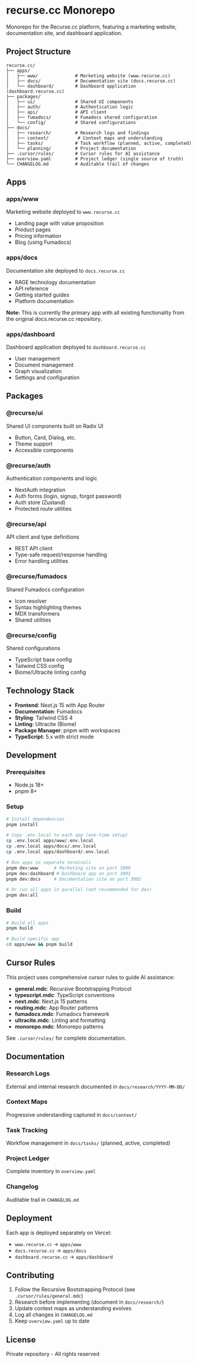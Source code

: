 # recurse.cc Monorepo

Monorepo for the Recurse.cc platform, featuring a marketing website, documentation site, and dashboard application.

## Project Structure

```
recurse.cc/
├── apps/
│   ├── www/              # Marketing website (www.recurse.cc)
│   ├── docs/             # Documentation site (docs.recurse.cc)
│   └── dashboard/        # Dashboard application (dashboard.recurse.cc)
├── packages/
│   ├── ui/               # Shared UI components
│   ├── auth/             # Authentication logic
│   ├── api/              # API client
│   ├── fumadocs/         # Fumadocs shared configuration
│   └── config/           # Shared configurations
├── docs/
│   ├── research/         # Research logs and findings
│   ├── context/           # Context maps and understanding
│   ├── tasks/            # Task workflow (planned, active, completed)
│   └── planning/         # Project documentation
├── .cursor/rules/        # Cursor rules for AI assistance
├── overview.yaml         # Project ledger (single source of truth)
└── CHANGELOG.md          # Auditable trail of changes
```

## Apps

### apps/www
Marketing website deployed to `www.recurse.cc`
- Landing page with value proposition
- Product pages
- Pricing information
- Blog (using Fumadocs)

### apps/docs
Documentation site deployed to `docs.recurse.cc`
- RAGE technology documentation
- API reference
- Getting started guides
- Platform documentation

**Note:** This is currently the primary app with all existing functionality from the original docs.recurse.cc repository.

### apps/dashboard
Dashboard application deployed to `dashboard.recurse.cc`
- User management
- Document management
- Graph visualization
- Settings and configuration

## Packages

### @recurse/ui
Shared UI components built on Radix UI
- Button, Card, Dialog, etc.
- Theme support
- Accessible components

### @recurse/auth
Authentication components and logic
- NextAuth integration
- Auth forms (login, signup, forgot password)
- Auth store (Zustand)
- Protected route utilities

### @recurse/api
API client and type definitions
- REST API client
- Type-safe request/response handling
- Error handling utilities

### @recurse/fumadocs
Shared Fumadocs configuration
- Icon resolver
- Syntax highlighting themes
- MDX transformers
- Shared utilities

### @recurse/config
Shared configurations
- TypeScript base config
- Tailwind CSS config
- Biome/Ultracite linting config

## Technology Stack

- **Frontend**: Next.js 15 with App Router
- **Documentation**: Fumadocs
- **Styling**: Tailwind CSS 4
- **Linting**: Ultracite (Biome)
- **Package Manager**: pnpm with workspaces
- **TypeScript**: 5.x with strict mode

## Development

### Prerequisites

- Node.js 18+
- pnpm 8+

### Setup

```bash
# Install dependencies
pnpm install

# Copy .env.local to each app (one-time setup)
cp .env.local apps/www/.env.local
cp .env.local apps/docs/.env.local
cp .env.local apps/dashboard/.env.local

# Run apps in separate terminals
pnpm dev:www      # Marketing site on port 3000
pnpm dev:dashboard # Dashboard app on port 3001
pnpm dev:docs     # Documentation site on port 3002

# Or run all apps in parallel (not recommended for dev)
pnpm dev:all
```

### Build

```bash
# Build all apps
pnpm build

# Build specific app
cd apps/www && pnpm build
```

## Cursor Rules

This project uses comprehensive cursor rules to guide AI assistance:

- **general.mdc**: Recursive Bootstrapping Protocol
- **typescript.mdc**: TypeScript conventions
- **next.mdc**: Next.js 15 patterns
- **routing.mdc**: App Router patterns
- **fumadocs.mdc**: Fumadocs framework
- **ultracite.mdc**: Linting and formatting
- **monorepo.mdc**: Monorepo patterns

See `.cursor/rules/` for complete documentation.

## Documentation

### Research Logs
External and internal research documented in `docs/research/YYYY-MM-DD/`

### Context Maps
Progressive understanding captured in `docs/context/`

### Task Tracking
Workflow management in `docs/tasks/` (planned, active, completed)

### Project Ledger
Complete inventory in `overview.yaml`

### Changelog
Auditable trail in `CHANGELOG.md`

## Deployment

Each app is deployed separately on Vercel:

- `www.recurse.cc` → `apps/www`
- `docs.recurse.cc` → `apps/docs`
- `dashboard.recurse.cc` → `apps/dashboard`

## Contributing

1. Follow the Recursive Bootstrapping Protocol (see `.cursor/rules/general.mdc`)
2. Research before implementing (document in `docs/research/`)
3. Update context maps as understanding evolves
4. Log all changes in `CHANGELOG.md`
5. Keep `overview.yaml` up to date

## License

Private repository - All rights reserved
